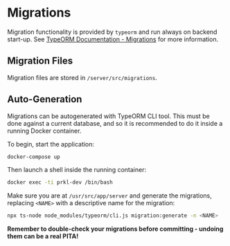 # Migrations

Migration functionality is provided by `typeorm` and run always on backend start-up. See [TypeORM Documentation - Migrations](https://typeorm.io/#/migrations) for more information.

## Migration Files

Migration files are stored in `/server/src/migrations`.

## Auto-Generation

Migrations can be autogenerated with TypeORM CLI tool. This must be done against a current database, and so it is recommended to do it inside a running Docker container.

To begin, start the application:

```bash
docker-compose up
```

Then launch a shell inside the running container:

```bash
docker exec -ti prkl-dev /bin/bash
```

Make sure you are at `/usr/src/app/server` and generate the migrations, replacing `<NAME>` with a descriptive name for the migration:

```bash
npx ts-node node_modules/typeorm/cli.js migration:generate -n <NAME>
```

**Remember to double-check your migrations before committing - undoing them can be a real PITA!**
